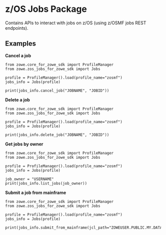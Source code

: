 z/OS Jobs Package
=================

Contains APIs to interact with jobs on z/OS (using z/OSMF jobs REST endpoints).

Examples
------------

<strong>Cancel a job</strong>  

```
from zowe.core_for_zowe_sdk import ProfileManager
from zowe.zos_jobs_for_zowe_sdk import Jobs

profile = ProfileManager().load(profile_name="zosmf")
jobs_info = Jobs(profile)

print(jobs_info.cancel_job("JOBNAME", "JOBID"))
```

<strong>Delete a job</strong>  

```
from zowe.core_for_zowe_sdk import ProfileManager
from zowe.zos_jobs_for_zowe_sdk import Jobs

profile = ProfileManager().load(profile_name="zosmf")
jobs_info = Jobs(profile)

print(jobs_info.delete_job("JOBNAME", "JOBID"))
```

<strong>Get jobs by owner</strong>   

```
from zowe.core_for_zowe_sdk import ProfileManager
from zowe.zos_jobs_for_zowe_sdk import Jobs

profile = ProfileManager().load(profile_name="zosmf")
jobs_info = Jobs(profile)

job_owner = "USERNAME"
print(jobs_info.list_jobs(job_owner))
```

<strong>Submit a job from mainframe</strong>  

```
from zowe.core_for_zowe_sdk import ProfileManager
from zowe.zos_jobs_for_zowe_sdk import Jobs

profile = ProfileManager().load(profile_name="zosmf")
jobs_info = Jobs(profile)

print(jobs_info.submit_from_mainframe(jcl_path="ZOWEUSER.PUBLIC.MY.DATASET.JCL(MEMBER)"))
```
